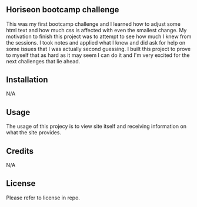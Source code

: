 # <Horiseon>

## Horiseon bootcamp challenge

This was my first bootcamp challenge and I learned how to adjust some html text and how much css is affected with even the smallest change. My motivation to finish this project was to attempt to see how much I knew from the sessions. I took notes and applied what I knew and did ask for help on some issues that I was actually second guessing. I built this project to prove to myself that as hard as it may seem I can do it and I'm very excited for the next challenges that lie ahead.

## Installation
N/A

## Usage
The usage of this projecy is to view site itself and receiving information on what the site provides.

## Credits
N/A

## License
Please refer to license in repo.